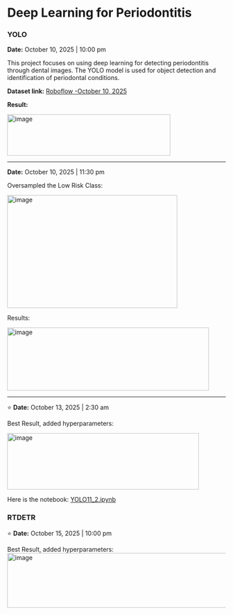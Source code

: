# Deep Learning for Periodontitis

### YOLO  
**Date:** October 10, 2025 | 10:00 pm 

This project focuses on using deep learning for detecting periodontitis through dental images. The YOLO model is used for object detection and identification of periodontal conditions.

**Dataset link:** [Roboflow -October 10, 2025  ](https://app.roboflow.com/team-17/data-aug-eqsa6/5)

**Result:**

<img width="376" height="95" alt="image" src="https://github.com/user-attachments/assets/5a60111b-8c84-49f4-93d3-3364e560ce91" />

------------------------------------------------------------

**Date:** October 10, 2025 | 11:30 pm

Oversampled the Low Risk Class: 

<img width="392" height="260" alt="image" src="https://github.com/user-attachments/assets/8674b2e3-5093-48a6-a286-cbc8265063ca" />

Results:

<img width="465" height="145" alt="image" src="https://github.com/user-attachments/assets/d2cb047d-d9ec-4626-bc87-a6c4b22f935b" />

------------------------------------------------------------
⭐ **Date:** October 13, 2025 | 2:30 am

Best Result, added hyperparameters: 

<img width="442" height="130" alt="image" src="https://github.com/user-attachments/assets/b88406df-abc5-4f58-9e46-9d73c91a2777" />

Here is the notebook: [YOLO11_2.ipynb](https://github.com/Jhill-Cabos/Deep_learning_periodontitits/blob/main/YOLO11_2.ipynb)

### RTDETR

⭐ **Date:** October 15, 2025 | 10:00 pm 

Best Result, added hyperparameters: 
<img width="864" height="126" alt="image" src="https://github.com/user-attachments/assets/a7cef57e-cb19-4260-b7ea-2586cb283cf2" />

